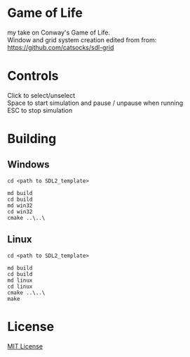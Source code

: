 # Game of Life
my take on Conway's Game of Life.  
Window and grid system creation edited from from: https://github.com/catsocks/sdl-grid

# Controls
Click to select/unselect  
Space to start simulation and pause / unpause when running  
ESC to stop simulation  

# Building

## Windows

```
cd <path to SDL2_template>

md build
cd build
md win32
cd win32
cmake ..\..\

```


## Linux

```
cd <path to SDL2_template>

md build
cd build
md linux
cd linux
cmake ..\..\
make

```


# License
[MIT License](LICENSE)